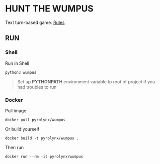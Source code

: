 # HUNT THE WUMPUS
Text turn-based game. [Rules](https://en.wikipedia.org/wiki/Hunt_the_Wumpus)

## RUN

### Shell
Run in Shell
```shell
python3 wumpus 
```

> Set up **PYTHONPATH** environment variable to root of project if you had troubles to run


### Docker

Pull image
```shell
docker pull pyrolynx/wumpus
```

Or build yourself
```shell
docker build -t pyrolynx/wumpus .
```

Then run
```shell
docker run --rm -it pyrolynx/wumpus
```